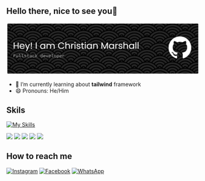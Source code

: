 ## Hello there, nice to see you👋
![EPEPANIM3K](image/github-header-banner.png)
<!--
**EPEPANIM3K/EPEPANIM3K** is a ✨ _special_ ✨ repository because its `README.md` (this file) appears on your GitHub profile.

Here are some ideas to get you started:

- 🔭 I’m currently working on ...
- 🌱 I’m currently learning ...
- 👯 I’m looking to collaborate on ...
- 🤔 I’m looking for help with ...
- 💬 Ask me about ...
- 📫 How to reach me: ...
- 😄 Pronouns: ...
- ⚡ Fun fact: ...
-->
- 🌱 I’m currently learning about **tailwind** framework
- 😄 Pronouns: He/Him

 ## Skils
 [![My Skills](https://skillicons.dev/icons?i=html,css,javascript,java,figma)](https://skillicons.dev)

 <img src="https://img.shields.io/badge/HTML5-E34F26?style=for-the-badge&logo=html5&logoColor=white" /> <img src="https://img.shields.io/badge/CSS3-1572B6?style=for-the-badge&logo=css3&logoColor=white" /> <img src="https://img.shields.io/badge/JavaScript-323330?style=for-the-badge&logo=javascript&logoColor=F7DF1E" /> <img src="https://img.shields.io/badge/json-5E5C5C?style=for-the-badge&logo=json&logoColor=white" /> <img src="https://img.shields.io/badge/ChatGPT-74aa9c?style=for-the-badge&logo=openai&logoColor=white" />


 ## How to reach me 
  [![Instagram](https://img.shields.io/badge/Instagram-E4405F?style=for-the-badge&logo=instagram&logoColor=white)](https://www.instagram.com/mars.hallchrist/) [![Facebook](https://img.shields.io/badge/Facebook-1877F2?style=for-the-badge&logo=facebook&logoColor=white)](https://www.facebook.com/marshall.saputra.2025) [![WhatsApp](https://img.shields.io/badge/WhatsApp-25D366?style=for-the-badge&logo=WhatsApp&logoColor=white)](https://wa.me/qr/6O2KJG7AVP45O1)

 